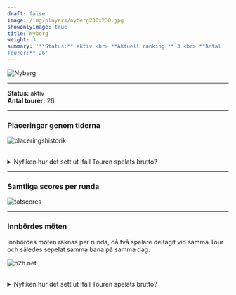 ```yaml
---  
draft: false  
image: /img/players/nyberg230x230.jpg  
showonlyimage: true  
title: Nyberg  
weight: 3  
summary: '**Status:** aktiv <br> **Aktuell ranking:** 3 <br> **Antal
Tourer:** 26'  
---
```


![Nyberg](/img/players/nyberg230x230.jpg)

------------------------------------------------------------------------

**Status:** aktiv  
**Antal tourer:** 26

------------------------------------------------------------------------

### Placeringar genom tiderna

![placeringshistorik](/playerstats/Nyberg.placing.net.png) <br><br>
<details> <summary>Nyfiken hur det sett ut ifall Touren spelats
brutto?</summary> <p>

![placeringshistorik](/playerstats/Nyberg.placing.gross.png) </p>
</details>

------------------------------------------------------------------------

### Samtliga scores per runda

![totscores](/playerstats/Nyberg.totscores.png)

------------------------------------------------------------------------

### Innbördes möten

Innbördes möten räknas per runda, då två spelare deltagit vid samma Tour
och således sepelat samma bana på samma dag.

![h2h.net](/playerstats/Nyberg.h2h.net.png) <br><br> <details>
<summary>Nyfiken hur det sett ut ifall Touren spelats brutto?</summary>
<p>

![h2h.gross](/playerstats/Nyberg.h2h.gross.png) </p> </details>
